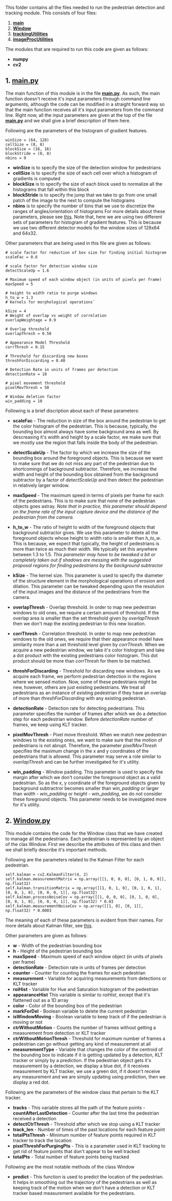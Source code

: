 This folder contains all the files needed to run the pedestrian detection and tracking module. This consists of four files:

1. [**main**](/Zeeshan_Nadir/pedestrian_detection_and_tracking/main.py)
2. [**Window**](/Zeeshan_Nadir/pedestrian_detection_and_tracking/Window.py)
3. [**trackingUtilities**](/Zeeshan_Nadir/pedestrian_detection_and_tracking/trackingUtilities.py)
4. [**imageProcUtilities**](/Zeeshan_Nadir/pedestrian_detection_and_tracking/imageProcUtilities.py)

The modules that are required to run this code are given as follows:

- **numpy**
- **cv2**

## 1. [**main.py**](/Zeeshan_Nadir/pedestrian_detection_and_tracking/main.py)
The main function of this module is in the file [**main.py**](/Zeeshan_Nadir/pedestrian_detection_and_tracking/main.py). As such, the main function doesn't receive it's input parameters through command line arguments, although the code can be modified in a straight forward way so that the main function receives all it's input parameters from the command line. Right now, all the input parameters are given at the top of the file [**main.py**](/Zeeshan_Nadir/pedestrian_detection_and_tracking/main.py) and we shall give a brief description of them here.

Following are the parameters of the histogram of gradient features. 
```
winSize = (64, 128)
cellSize = (8, 8) 
blockSize = (16, 16)
blockStride = (8, 8)
nbins = 9
```

- **winSize** is to specify the size of the detection window for pedestrians
- **cellSize** is to specify the size of each cell over which a histogram of gradients is computed
- **blockSize** is to specify the size of each block used to normalize all the histograms that fall within this block
- **blockStride** is to specify the jump that we take to go from one small patch of the image to the next to compute the histograms
- **nbins** is to specify the number of bins that we use to discretize the ranges of angles/orientation of histograms
For more details about these parameters, please see [this](http://docs.opencv.org/2.4/modules/gpu/doc/object_detection.html).
Note that, here we are using two different sets of parameters for histogram of gradient features. This is because we use two different detector models for the window sizes of 128x64 and 64x32.

Other parameters that are being used in this file are given as follows:
```
# scale factor for reduction of box size for finding initial histogram
scaleFac = 0.6

# scale factor for detection window size
detectScaleUp = 1.6

# Maximum speed of each window object (in units of pixels per frame)
maxSpeed = 5

# height to width ratio to purge windows
h_to_w = 1.3
# Kernels for morphological operations`

kSize = 4
# Weight of overlap vs weight of correlation
overlapWeightage = 0.9

# Overlap threshold
overlapThresh = 0.50

# Appearance Model Threshold
corrThresh = 0.15

# Threshold for discarding new boxes
threshForDiscarding = 0.40

# Detection Rate in units of frames per detection
detectionRate = 10

# pixel movement threshold
pixelMovThresh = 50

# Window deletion factor
win_padding = 10
```

Following is a brief discription about each of these parameters:

- **scaleFac** - The reduction in size of the box around the pedestrian to get the color histogram of the pedestrian. This is because, typically, the bounding box almost always have some background area as well. By descreasing it's width and height by a scale factor, we make sure that we mostly use the region that falls inside the body of the pedestrian.

- **detectScaleUp** - The factor by which we increase the size of the bounding box around the foreground objects. This is because we want to make sure that we do not miss any part of the pedestrian due to shortcomings of background subtractor. Therefore, we increase the width and height of the bounding box obtained from the background subtractor by a factor of *detectScaleUp* and then detect the pedestrian in relatively larger window.

- **maxSpeed** - The maximum speed in terms of pixels per frame for each of the pedestrians. This is to make sure that none of the pedestrian objects goes astray. *Note that in practice, this parameter should depend on the frame rate of the input capture device and the distance of the pedestrian from the camera.*

- **h_to_w** - The ratio of height to width of the foreground objects that background subtractor gives. We use this parameter to delete all the foreground objects whose height to width ratio is smaller than *h_to_w*. This is because, we expect that typically, the height of pedestrians is more than twice as much their width. We typically set this anywhere between 1.3 to 1.5.
*This parameter may have to be tweaked a bit or completely taken out if shadows are messing with the suggested proposal regions for finding pedestrians by the background subtractor*

- **kSize** - The kernel size. This parameter is used to specify the diameter of the structure element in the morphological operations of erosion and dilation. This parameter can be tweaked depending upon the resolution of the input images and the distance of the pedestrians from the camera.

- **overlapThresh** - Overlap threshold. In order to map new pedestrian windows to old ones, we require a certain amount of threshold. If the overlap area is smaller than the set threshold given by *overlapThresh* then we don't map the existing pedestrian to this new location.

- **corrThresh** - Correlation threshold. In order to map new pedestrian windows to the old onws, we require that their appearance model have similarity more than a set threshold level given by *corrThresh*. When we acquire a new pedestrian window, we take it's color histogram and take a dot product with the existing pedestrians color histogram. This dot product should be more than *corrThresh* for them to be matched.

- **threshForDiscarding** - Threshold for discarding new windows. As we acquire each frame, we perform pedestrian detection in the regions where we sensed motion. Now, some of these pedestrians might be new, however, others are just existing pedestrians. We treat all pedestrians as an instance of existing pedestrian if they have an overlap of more than *threshForDiscarding* with any existing pedestrian. 

- **detectionRate** - Detection rate for detecting pedestrians. This parameter specifies the number of frames after which we do a detection step for each pedestrian window. Before *detectionRate* number of frames, we keep using KLT tracker.

- **pixelMovThresh** - Pixel move threshold. When we match new pedestran windows to the existing ones, we want to make sure that the motion of pedestrians is not abrupt. Therefore, the parameter *pixelMovThresh* specifies the maximum change in the x and y coordinates of the pedestrians that is allowed. This parameter may serve a role similar to *overlapThresh* and can be further investigated for it's utility.

- **win_padding** - Window padding. This parameter is used to specify the margin after which we don't consider the foreground object as a valid pedestrian. So as the x, y coordinate of the foreground objects given by background subtractror becomes smaller than *win_padding* or larger than *width - win_padding* or *height - win_padding*, we do not consider these foreground objects. This parameter needs to be investigated more for it's utility.

## 2. [**Window.py**](/Zeeshan_Nadir/pedestrian_detection_and_tracking/Window.py)
This module contains the code for the Window class that we have created to manage all the pedestrians. Each pedestrian is represented by an object of the clas Window. First we describe the attributes of this class and then we shall briefly describe it's important methods.

Following are the parameters related to the Kalman Filter for each pedestrian.
```
self.kalman = cv2.KalmanFilter(4, 2)
self.kalman.measurementMatrix = np.array([[1, 0, 0, 0], [0, 1, 0, 0]], np.float32)
self.kalman.transitionMatrix = np.array([[1, 0, 1, 0], [0, 1, 0, 1], [0, 0, 1, 0], [0, 0, 0, 1]], np.float32)
self.kalman.processNoiseCov = np.array([[1, 0, 0, 0], [0, 1, 0, 0], [0, 0, 1, 0], [0, 0, 0, 1]], np.float32) * 0.03
self.kalman.measurementNoiseCov = np.array([[1, 0], [0, 1]], np.float32) * 0.0003
```
The meaning of each of these parameters is evident from their names. For more details about Kalman filter, see [this](http://docs.opencv.org/trunk/dd/d6a/classcv_1_1KalmanFilter.html).

Other parameters are given as follows:


- **w** - Width of the pedestrian bounding box 
- **h** - Height of the pedestrian bounding box
- **maxSpeed** - Maximum speed of each window object (in units of pixels per frame)
- **detectionRate** - Detection rate in units of frames per detection
- **counter** - Counter for counting the frames for each pedestrian
- **measurement** - Variable for acquiring measurements from detections or KLT tracker
- **roiHist** - Variable for Hue and Saturation histogram of the pedestrian
- **appearanceHist** This variable is similar to *roiHist*, except that it's flattened out as a 1D array
- **color** - Color of the bounding box of the pedestrian
- **markForDel** - Boolean variable to delete the current pedestrian
- **isWindowMoving** - Boolean variable to keep track of if the pedestrian is moving or not 
- **ctrWithoutMotion** - Counts the number of frames without getting a measurement from detection or KLT tracker
- **ctrWithoutMotionThresh** - Threshold for maximum number of frames a pedestrian can go without getting any kind of measurement at all
- **measurementType** - Variable that changes the color of the centroid of the bounding box to indicate if it is getting updated by a detection, KLT tracker or simply by a prediction. If the pedestrian object gets it's measurement by a detection, we display a blue dot, if it receives measurement by KLT tracker, we use a green dot, if it doesn't receive any measurement and we are simply updating using prediction, then we display a red dot.

Following are the parameters of the window class that pertain to the KLT tracker.
- **tracks** - This variable stores all the path of the feature points
-**countAfterLastDetection** - Counter after the last time the pedestrian received a detection
- **detectCtrThresh** - Threshold after which we stop using a KLT tracker
- **track_len** - Number of times of the past locations for each feature point
- **totalPtsThresh** - Minimum number of feature points required in KLT tracker to track the location
- **pixelThreshForPurgingPts** - This is a parameter used in KLT tracking to get rid of feature points that don't appear to be well tracked
- **totalPts** - Total number of feature points being tracked

Following are the most notable methods of the class Window
- **predict** - This function is used to predict the location of the pedestrian. It helps in smoothing out the trajectory of the pedestrians as well as keeping track of the motion when we don't have a detection or KLT tracker based measurement available for the pedestrians.
